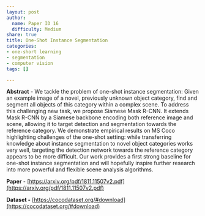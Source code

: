 ```yaml
---
layout: post
author:
  name: Paper ID 16
  difficulty: Medium
share: true
title: One-Shot Instance Segmentation
categories:
- one-short learning
- segmentation
- computer vision
tags: []

---
```

**Abstract** - We tackle the problem of one-shot instance segmentation: Given an example image of a novel, previously unknown object category, find and segment all objects of this category within a complex scene. To address this challenging new task, we propose Siamese Mask R-CNN. It extends Mask R-CNN by a Siamese backbone encoding both reference image and scene, allowing it to target detection and segmentation towards the reference category. We demonstrate empirical results on MS Coco highlighting challenges of the one-shot setting: while transferring knowledge about instance segmentation to novel object categories works very well, targeting the detection network towards the reference category appears to be more difficult. Our work provides a first strong baseline for one-shot instance segmentation and will hopefully inspire further research into more powerful and flexible scene analysis algorithms.

**Paper** - [https://arxiv.org/pdf/1811.11507v2.pdf](https://arxiv.org/pdf/1811.11507v2.pdf)

**Dataset -** [https://cocodataset.org/#download](https://cocodataset.org/#download)
    
